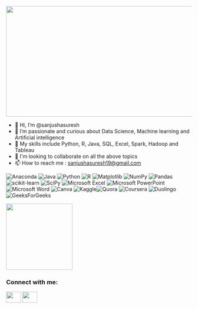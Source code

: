 <div align="center">
  <img src="https://www.google.com/url?sa=i&url=https%3A%2F%2Fwww.vecteezy.com%2Fvector-art%2F8516784-developer-coding-website-illustration-concept&psig=AOvVaw2QRkae1mkyd8zSCpko0beK&ust=1669655207337000&source=images&cd=vfe&ved=0CBAQjRxqFwoTCMDUvs_szvsCFQAAAAAdAAAAABB6" width="600" height="300"/>
</div>

- 👋 Hi, I’m @sanjushasuresh
- 👀 I’m passionate and curious about Data Science, Machine learning and Artificial intelligence
- 🌱 My skills include Python, R, Java, SQL, Excel, Spark, Hadoop and Tableau
- 💞 I'm looking to collaborate on all the above topics
- 📫 How to reach me : sanjushasuresh19@gmail.com 



![Anaconda](https://img.shields.io/badge/Anaconda-%2344A833.svg?style=for-the-badge&logo=anaconda&logoColor=white) ![Java](https://img.shields.io/badge/java-%23ED8B00.svg?style=for-the-badge&logo=java&logoColor=white) ![Python](https://img.shields.io/badge/python-3670A0?style=for-the-badge&logo=python&logoColor=ffdd54) ![R](https://img.shields.io/badge/r-%23276DC3.svg?style=for-the-badge&logo=r&logoColor=white) ![Matplotlib](https://img.shields.io/badge/Matplotlib-%23ffffff.svg?style=for-the-badge&logo=Matplotlib&logoColor=black) ![NumPy](https://img.shields.io/badge/numpy-%23013243.svg?style=for-the-badge&logo=numpy&logoColor=white) ![Pandas](https://img.shields.io/badge/pandas-%23150458.svg?style=for-the-badge&logo=pandas&logoColor=white) ![scikit-learn](https://img.shields.io/badge/scikit--learn-%23F7931E.svg?style=for-the-badge&logo=scikit-learn&logoColor=white) ![SciPy](https://img.shields.io/badge/SciPy-%230C55A5.svg?style=for-the-badge&logo=scipy&logoColor=%white) ![Microsoft Excel](https://img.shields.io/badge/Microsoft_Excel-217346?style=for-the-badge&logo=microsoft-excel&logoColor=white) ![Microsoft PowerPoint](https://img.shields.io/badge/Microsoft_PowerPoint-B7472A?style=for-the-badge&logo=microsoft-powerpoint&logoColor=white) ![Microsoft Word](https://img.shields.io/badge/Microsoft_Word-2B579A?style=for-the-badge&logo=microsoft-word&logoColor=white) ![Canva](https://img.shields.io/badge/Canva-%2300C4CC.svg?style=for-the-badge&logo=Canva&logoColor=white) ![Kaggle](https://img.shields.io/badge/Kaggle-035a7d?style=for-the-badge&logo=kaggle&logoColor=white)![Quora](https://img.shields.io/badge/Quora-%23B92B27.svg?style=for-the-badge&logo=Quora&logoColor=white) ![Coursera](https://img.shields.io/badge/Coursera-%230056D2.svg?style=for-the-badge&logo=Coursera&logoColor=white) ![Duolingo](https://img.shields.io/badge/Duolingo-%234DC730.svg?style=for-the-badge&logo=Duolingo&logoColor=white) ![GeeksForGeeks](https://img.shields.io/badge/GeeksforGeeks-gray?style=for-the-badge&logo=geeksforgeeks&logoColor=35914c) 


<img height="180em" src="https://github-readme-stats.vercel.app/api?username=sanjushasuresh&show_icons=true&hide_border=true&&count_private=true&include_all_commits=true" />


<h3 align="left">Connect with me:</h3>
<p align="left">
<a href="https://www.linkedin.com/in/sanjusha-suresh" target="blank"><img align="center" src="https://cdn.jsdelivr.net/npm/simple-icons@3.0.1/icons/linkedin.svg" alt="" height="30" width="40" /></a>
<a href="https://www.instagram.com/_sanjusha_" target="blank"><img align="center" src="https://cdn.jsdelivr.net/npm/simple-icons@3.0.1/icons/instagram.svg" alt="" height="30" width="40" /></a>
</p>
<!---
sanjushasuresh/sanjushasuresh is a ✨ special ✨ repository because its `README.md` (this file) appears on your GitHub profile.
You can click the Preview link to take a look at your changes.
--->
